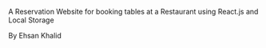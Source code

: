 A Reservation Website for booking tables at a Restaurant using React.js and Local Storage

By Ehsan Khalid

